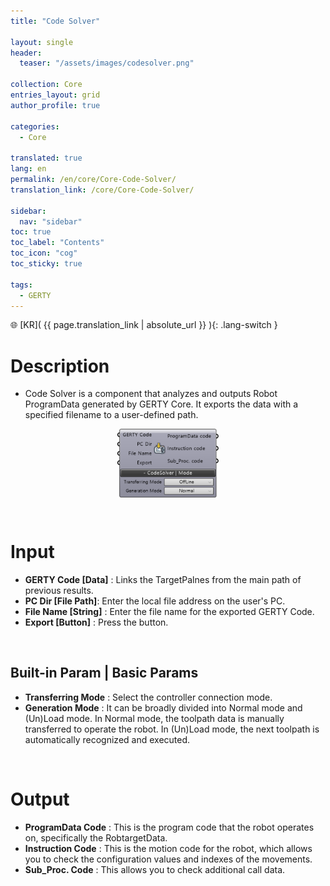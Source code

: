 ```yaml
---
title: "Code Solver"

layout: single
header:
  teaser: "/assets/images/codesolver.png"

collection: Core
entries_layout: grid
author_profile: true

categories:
  - Core

translated: true
lang: en
permalink: /en/core/Core-Code-Solver/
translation_link: /core/Core-Code-Solver/

sidebar:
  nav: "sidebar"
toc: true
toc_label: "Contents"
toc_icon: "cog"
toc_sticky: true

tags: 
  - GERTY
---
```


🌐 [KR]( {{ page.translation_link | absolute_url }} ){: .lang-switch }

# Description

* Code Solver is a component that analyzes and outputs Robot ProgramData generated by GERTY Core. It exports the data with a specified filename to a user-defined path.

<p align="center">  <img src="/assets/images/codesolver.png" align="center" width="32%"></p>

<br>

# Input

* **GERTY Code [Data]** : Links the TargetPalnes from the main path of previous results.
* **PC Dir [File Path]**: Enter the local file address on the user's PC.
* **File Name [String]** : Enter the file name for the exported GERTY Code.
* **Export [Button]** : Press the button.

<br>

## Built-in Param | Basic Params

* **Transferring Mode** : Select the controller connection mode.
* **Generation Mode** : It can be broadly divided into Normal mode and (Un)Load mode. In Normal mode, the toolpath data is manually transferred to operate the robot. In (Un)Load mode, the next toolpath is automatically recognized and executed.

<br>

# Output

* **ProgramData Code** : This is the program code that the robot operates on, specifically the RobtargetData.
* **Instruction Code** : This is the motion code for the robot, which allows you to check the configuration values and indexes of the movements.
* **Sub_Proc. Code** : This allows you to check additional call data.